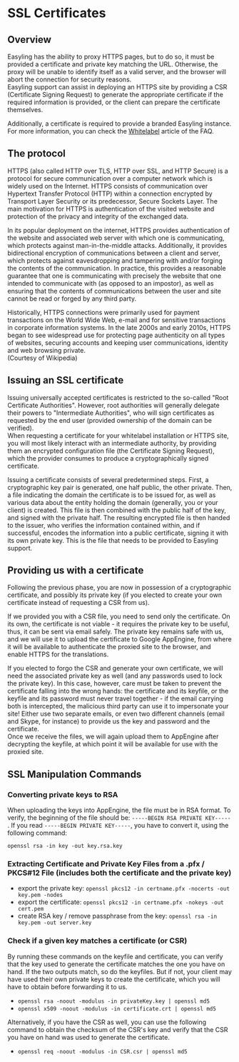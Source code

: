 # SSL Certificates

## Overview
Easyling has the ability to proxy HTTPS pages, but to do so, it must be provided a certificate and private key matching the URL. Otherwise, the proxy will be unable to identify itself as a valid server, and the browser will abort the connection for security reasons.  
Easyling support can assist in deploying an HTTPS site by providing a CSR (Certificate Signing Request) to generate the appropriate certificate if the required information is provided, or the client can prepare the certificate themselves.

Additionally, a certificate is required to provide a branded Easyling instance. For more information, you can check the [Whitelabel](/faq/whitelabel) article of the FAQ.

## The protocol
HTTPS (also called HTTP over TLS, HTTP over SSL, and HTTP Secure) is a protocol for secure communication over a computer network which is widely used on the Internet. HTTPS consists of communication over Hypertext Transfer Protocol (HTTP) within a connection encrypted by Transport Layer Security or its predecessor, Secure Sockets Layer. The main motivation for HTTPS is authentication of the visited website and protection of the privacy and integrity of the exchanged data.

In its popular deployment on the internet, HTTPS provides authentication of the website and associated web server with which one is communicating, which protects against man-in-the-middle attacks. Additionally, it provides bidirectional encryption of communications between a client and server, which protects against eavesdropping and tampering with and/or forging the contents of the communication. In practice, this provides a reasonable guarantee that one is communicating with precisely the website that one intended to communicate with (as opposed to an impostor), as well as ensuring that the contents of communications between the user and site cannot be read or forged by any third party.

Historically, HTTPS connections were primarily used for payment transactions on the World Wide Web, e-mail and for sensitive transactions in corporate information systems. In the late 2000s and early 2010s, HTTPS began to see widespread use for protecting page authenticity on all types of websites, securing accounts and keeping user communications, identity and web browsing private.  
(Courtesy of Wikipedia)

## Issuing an SSL certificate
Issuing universally accepted certificates is restricted to the so-called "Root Certificate Authorities". However, root authorities will generally delegate their powers to "Intermediate Authorities", who will sign certificates as requested by the end user (provided ownership of the domain can be verified).  
When requesting a certificate for your whitelabel installation or HTTPS site, you will most likely interact with an intermediate authority, by providing them an encrypted configuration file (the Certificate Signing Request), which the provider consumes to produce a cryptographically signed certificate.

Issuing a certificate consists of several predetermined steps. First, a cryptographic key pair is generated, one half public, the other private. Then, a file indicating the domain the certificate is to be issued for, as well as various data about the entity holding the domain (generally, you or your client) is created. This file is then combined with the public half of the key, and signed with the private half. The resulting encrypted file is then handed to the issuer, who verifies the information contained within, and if successful, encodes the information into a public certificate, signing it with its own private key. This is the file that needs to be provided to Easyling support.

## Providing us with a certificate
Following the previous phase, you are now in possession of a cryptographic certificate, and possibly its private key (if you elected to create your own certificate instead of requesting a CSR from us).

If we provided you with a CSR file, you need to send only the certificate. On its own, the certificate is not viable - it requires the private key to be useful, thus, it can be sent via email safely. The private key remains safe with us, and we will use it to upload the certificate to Google AppEngine, from where it will be available to authenticate the proxied site to the browser, and enable HTTPS for the translations.

If you elected to forgo the CSR and generate your own certificate, we will need the associated private key as well (and any passwords used to lock the private key). In this case, however, care must be taken to prevent the certificate falling into the wrong hands: the certificate and its keyfile, or the keyfile and its password must never travel together - if the email carrying both is intercepted, the malicious third party can use it to impersonate your site! Either use two separate emails, or even two different channels (email and Skype, for instance) to provide us the key and password and the certificate.  
Once we receive the files, we will again upload them to AppEngine after decrypting the keyfile, at which point it will be available for use with the proxied site.

## SSL Manipulation Commands
### Converting private keys to RSA
When uploading the keys into AppEngine, the file must be in RSA format. To verify, the beginning of the file should be: `-----BEGIN RSA PRIVATE KEY-----` . If you read `-----BEGIN PRIVATE KEY-----`, you have to convert it, using the following command:

```
openssl rsa -in key -out key.rsa.key
```

### Extracting Certificate and Private Key Files from a .pfx / PKCS#12 File (includes both the certificate and the private key)

- export the private key: `openssl pkcs12 -in certname.pfx -nocerts -out key.pem -nodes`
- export the certificate: `openssl pkcs12 -in certname.pfx -nokeys -out cert.pem`
- create RSA key / remove passphrase from the key: `openssl rsa -in key.pem -out server.key`

### Check if a given key matches a certificate (or CSR)
By running these commands on the keyfile and certificate, you can verify that the key used to generate the certificate matches the one you have on hand. If the two outputs match, so do the keyfiles. But if not, your client may have used their own private keys to create the certificate, which you will have to obtain before forwarding it to us.

- `openssl rsa -noout -modulus -in privateKey.key | openssl md5`
- `openssl x509 -noout -modulus -in certificate.crt | openssl md5`

Alternatively, if you have the CSR as well, you can use the following command to obtain the checksum of the CSR's key and verify that the CSR you have on hand was used to generate the certificate.
- `openssl req -noout -modulus -in CSR.csr | openssl md5`
